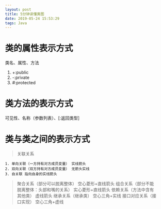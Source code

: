 ```yaml
---
layout: post
title: 5分钟读懂类图
date: 2019-05-24 15:53:29
tags: Java
---
```

# 类的属性表示方式
类名、属性、方法

1. +:public
2. -:private
3. \#:protected
# 类方法的表示方式
可见性、名称（参数列表）、[:返回类型]

# 类与类之间的表示方式

> 关联关系
```
1. 单向关联（一方持有对方成员变量） 实线箭头
2. 双向关联（双方持有对方成员变量） 无箭头实线
3. 自关联 指向自身的实线箭头
```
> 聚合关系（部分可以脱离整体） 空心菱形+直线箭头
> 组合关系（部分不能脱离整体：头部和嘴的关系） 实心菱形+直线箭头
> 依赖关系（方法中含有其他类） 虚线箭头
> 继承关系（继承类） 空心三角+实线
> 接口对应关系（接口实现） 空心三角+虚线

